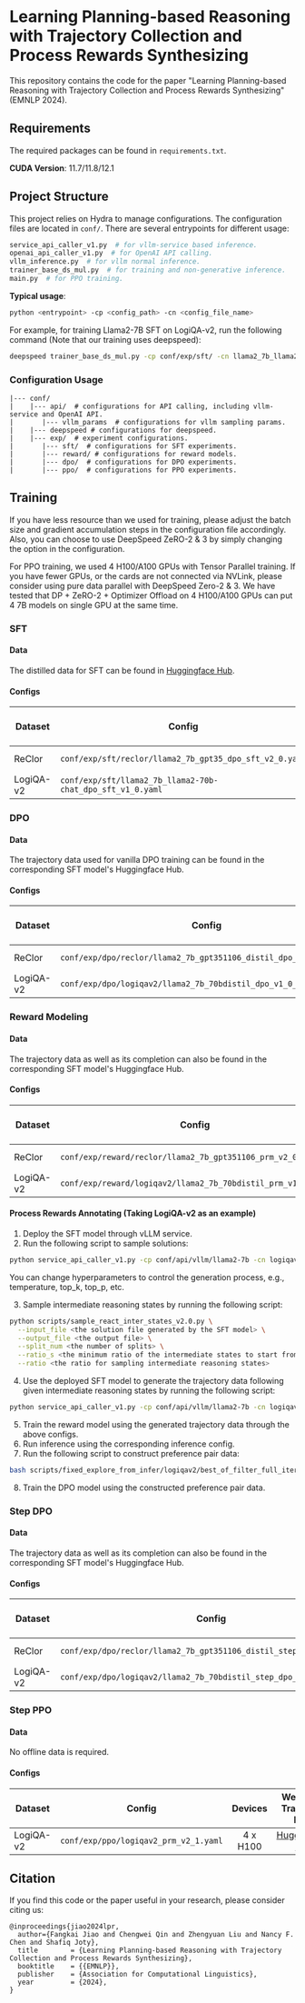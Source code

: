# Learning Planning-based Reasoning with Trajectory Collection and Process Rewards Synthesizing

This repository contains the code for the paper "Learning Planning-based Reasoning with Trajectory Collection and Process Rewards Synthesizing" (EMNLP 2024).

## Requirements

The required packages can be found in `requirements.txt`.

**CUDA Version**: 11.7/11.8/12.1

## Project Structure

This project relies on Hydra to manage configurations. The configuration files are located in `conf/`. There are several entrypoints for different usage:

```bash
service_api_caller_v1.py  # for vllm-service based inference.
openai_api_caller_v1.py  # for OpenAI API calling.
vllm_inference.py  # for vllm normal inference.
trainer_base_ds_mul.py  # for training and non-generative inference.
main.py  # for PPO training.
```

**Typical usage**:

```bash
python <entrypoint> -cp <config_path> -cn <config_file_name>
```

For example, for training Llama2-7B SFT on LogiQA-v2, run the following command (Note that our training uses deepspeed):

```bash
deepspeed trainer_base_ds_mul.py -cp conf/exp/sft/ -cn llama2_7b_llama2-70b-chat_dpo_sft_v1_0
```

### Configuration Usage

```
|--- conf/
|    |--- api/  # configurations for API calling, including vllm-service and OpenAI API.
|       |--- vllm_params  # configurations for vllm sampling params.
|    |--- deepspeed # configurations for deepspeed.
|    |--- exp/  # experiment configurations.
|       |--- sft/  # configurations for SFT experiments.
|       |--- reward/ # configurations for reward models.
|       |--- dpo/  # configurations for DPO experiments.
|       |--- ppo/  # configurations for PPO experiments.
```

## Training

If you have less resource than we used for training, please adjust the batch size and gradient accumulation steps in the configuration file accordingly.
Also, you can choose to use DeepSpeed ZeRO-2 & 3 by simply changing the option in the configuration.

For PPO training, we used 4 H100/A100 GPUs with Tensor Parallel training. If you have fewer GPUs, or the cards are not connected via NVLink, please consider
using pure data parallel with DeepSpeed Zero-2 & 3. We have tested that DP + ZeRO-2 + Optimizer Offload on 4 H100/A100 GPUs can put 4 7B models on single
GPU at the same time.

### SFT

#### Data

The distilled data for SFT can be found in [Huggingface Hub](https://huggingface.co/datasets/chitanda/dpo-reasoning-trajectory).

#### Configs

| Dataset   | Config                                                     |    Devices     |                                            Weights & Trajectory Data                                            |  
|-----------|------------------------------------------------------------|:--------------:|:---------------------------------------------------------------------------------------------------------------:|
| ReClor    | `conf/exp/sft/reclor/llama2_7b_gpt35_dpo_sft_v2_0.yaml`    |    4 x H100    |  [Huggingface Hub](https://huggingface.co/chitanda/llama2.7b.chat.reclor.gpt35turbo1106.dpo-sft.H100.w4.v2.0)   |
| LogiQA-v2 | `conf/exp/sft/llama2_7b_llama2-70b-chat_dpo_sft_v1_0.yaml` | 4 x RTX A60000 | [Huggingface Hub](https://huggingface.co/chitanda/llama2.7b.chat.logiqav2.llama-2-70b-chat.dpo-sft.A6K.w4.v1.0) | 

### DPO

#### Data

The trajectory data used for vanilla DPO training can be found in the corresponding SFT model's Huggingface Hub.

#### Configs

| Dataset   | Config                                                            | Devices  |                                               Weights & Trajectory Data                                               |
|-----------|-------------------------------------------------------------------|:--------:|:---------------------------------------------------------------------------------------------------------------------:|
| ReClor    | `conf/exp/dpo/reclor/llama2_7b_gpt351106_distil_dpo_v3_0.yaml`    | 4 x H100 |   [Huggingface Hub](https://huggingface.co/chitanda/llama2.7b.chat.reclor.gpt351106.dpo.fix_hack.H100.w4.v3.0.s42)    |
| LogiQA-v2 | `conf/exp/dpo/logiqav2/llama2_7b_70bdistil_dpo_v1_0_th_test.yaml` | 4 x H100 | [Huggingface Hub](https://huggingface.co/chitanda/llama2.7b.chat.reclor.gpt351106.step.dpo.fix_hack.H100.w4.v5.0.s42) |

### Reward Modeling

#### Data

The trajectory data as well as its completion can also be found in the corresponding SFT model's Huggingface Hub.

#### Configs

| Dataset   | Config                                                       | Devices  | Weights & Trajectory Data |
|-----------|--------------------------------------------------------------|:--------:|:-------------------------:|
| ReClor    | `conf/exp/reward/reclor/llama2_7b_gpt351106_prm_v2_0.yaml`   | 4 x H100 |    [Huggingface Hub]()    |
| LogiQA-v2 | `conf/exp/reward/logiqav2/llama2_7b_70bdistil_prm_v1_0.yaml` | 4 x H100 |    [Huggingface Hub]()    |

#### Process Rewards Annotating  (Taking LogiQA-v2 as an example)

1. Deploy the SFT model through vLLM service.
2. Run the following script to sample solutions:

```bash
python service_api_caller_v1.py -cp conf/api/vllm/llama2-7b -cn logiqav2_qa_sft70bdistil_train_react_v1_0_0shot_sample20
```

You can change hyperparameters to control the generation process, e.g., temperature, top_k, top_p, etc.

3. Sample intermediate reasoning states by running the following script:

```bash
python scripts/sample_react_inter_states_v2.0.py \
  --input_file <the solution file generated by the SFT model> \
  --output_file <the output file> \
  --split_num <the number of splits> \
  --ratio_s <the minimum ratio of the intermediate states to start from> \
  --ratio <the ratio for sampling intermediate reasoning states>
```

4. Use the deployed SFT model to generate the trajectory data following given intermediate reasoning states by running the following script:

```bash
python service_api_caller_v1.py -cp conf/api/vllm/llama2-7b -cn logiqav2_qa_sft70bdistil_train_react_v1_0_inter_0shot_sample3
```

5. Train the reward model using the generated trajectory data through the above configs.
6. Run inference using the corresponding inference config.
7. Run the following script to construct preference pair data:

```bash
bash scripts/fixed_explore_from_infer/logiqav2/best_of_filter_full_iter1.sh
```

8. Train the DPO model using the constructed preference pair data.

### Step DPO

#### Data

The trajectory data as well as its completion can also be found in the corresponding SFT model's Huggingface Hub.

#### Configs

| Dataset   | Config                                                              | Devices  |                                                  Weights & Trajectory Data                                                  |
|-----------|---------------------------------------------------------------------|:--------:|:---------------------------------------------------------------------------------------------------------------------------:|
| ReClor    | `conf/exp/dpo/reclor/llama2_7b_gpt351106_distil_step_dpo_v5_0.yaml` | 4 x H100 |                                                     [Huggingface Hub]()                                                     |
| LogiQA-v2 | `conf/exp/dpo/logiqav2/llama2_7b_70bdistil_step_dpo_v1_0_th.yaml`   | 4 x H100 | [Huggingface Hub](https://huggingface.co/chitanda/llama2.7b.chat.logiqav2.70b-distil.step.dpo.fix_hack.A100.w4.v1.0.th.s44) |

### Step PPO

#### Data

No offline data is required.

#### Configs

| Dataset   | Config                                | Devices  | Weights & Trajectory Data |
|-----------|---------------------------------------|:--------:|:-------------------------:|
| LogiQA-v2 | `conf/exp/ppo/logiqav2_prm_v2_1.yaml` | 4 x H100 |    [Huggingface Hub]()    |

## Citation

If you find this code or the paper useful in your research, please consider citing us:

```
@inproceedings{jiao2024lpr,
  author={Fangkai Jiao and Chengwei Qin and Zhengyuan Liu and Nancy F. Chen and Shafiq Joty},
  title        = {Learning Planning-based Reasoning with Trajectory Collection and Process Rewards Synthesizing},
  booktitle    = {{EMNLP}},
  publisher    = {Association for Computational Linguistics},
  year         = {2024},
}
```
